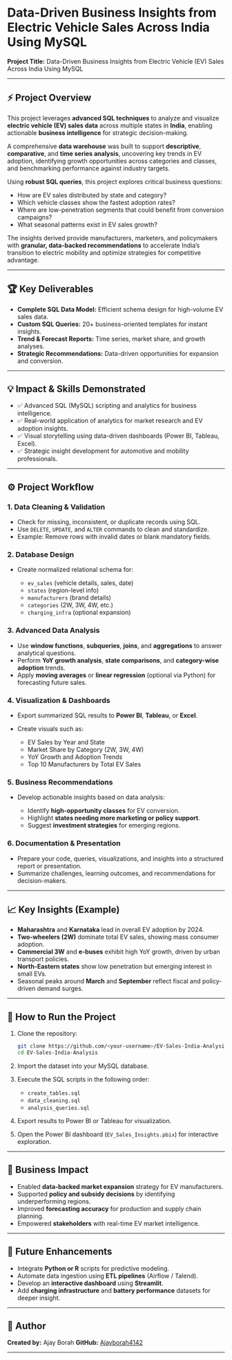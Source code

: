 # Data-Driven Business Insights from Electric Vehicle Sales Across India Using MySQL

**Project Title:** Data-Driven Business Insights from Electric Vehicle (EV) Sales Across India Using MySQL

---

## ⚡ Project Overview

This project leverages **advanced SQL techniques** to analyze and visualize **electric vehicle (EV) sales data** across multiple states in **India**, enabling actionable **business intelligence** for strategic decision-making.

A comprehensive **data warehouse** was built to support **descriptive**, **comparative**, and **time series analysis**, uncovering key trends in EV adoption, identifying growth opportunities across categories and classes, and benchmarking performance against industry targets.

Using **robust SQL queries**, this project explores critical business questions:

* How are EV sales distributed by state and category?
* Which vehicle classes show the fastest adoption rates?
* Where are low-penetration segments that could benefit from conversion campaigns?
* What seasonal patterns exist in EV sales growth?

The insights derived provide manufacturers, marketers, and policymakers with **granular, data-backed recommendations** to accelerate India’s transition to electric mobility and optimize strategies for competitive advantage.

---

## 🏆 Key Deliverables

* **Complete SQL Data Model:** Efficient schema design for high-volume EV sales data.
* **Custom SQL Queries:** 20+ business-oriented templates for instant insights.
* **Trend & Forecast Reports:** Time series, market share, and growth analyses.
* **Strategic Recommendations:** Data-driven opportunities for expansion and conversion.

---

## 💡 Impact & Skills Demonstrated

* ✅ Advanced SQL (MySQL) scripting and analytics for business intelligence.
* ✅ Real-world application of analytics for market research and EV adoption insights.
* ✅ Visual storytelling using data-driven dashboards (Power BI, Tableau, Excel).
* ✅ Strategic insight development for automotive and mobility professionals.

---

## ⚙️ Project Workflow

### 1. Data Cleaning & Validation

* Check for missing, inconsistent, or duplicate records using SQL.
* Use `DELETE`, `UPDATE`, and `ALTER` commands to clean and standardize.
* Example: Remove rows with invalid dates or blank mandatory fields.

### 2. Database Design

* Create normalized relational schema for:

  * `ev_sales` (vehicle details, sales, date)
  * `states` (region-level info)
  * `manufacturers` (brand details)
  * `categories` (2W, 3W, 4W, etc.)
  * `charging_infra` (optional expansion)

### 3. Advanced Data Analysis

* Use **window functions**, **subqueries**, **joins**, and **aggregations** to answer analytical questions.
* Perform **YoY growth analysis**, **state comparisons**, and **category-wise adoption** trends.
* Apply **moving averages** or **linear regression** (optional via Python) for forecasting future sales.

### 4. Visualization & Dashboards

* Export summarized SQL results to **Power BI**, **Tableau**, or **Excel**.
* Create visuals such as:

  * EV Sales by Year and State
  * Market Share by Category (2W, 3W, 4W)
  * YoY Growth and Adoption Trends
  * Top 10 Manufacturers by Total EV Sales

### 5. Business Recommendations

* Develop actionable insights based on data analysis:

  * Identify **high-opportunity classes** for EV conversion.
  * Highlight **states needing more marketing or policy support**.
  * Suggest **investment strategies** for emerging regions.

### 6. Documentation & Presentation

* Prepare your code, queries, visualizations, and insights into a structured report or presentation.
* Summarize challenges, learning outcomes, and recommendations for decision-makers.

---

## 📈 Key Insights (Example)

* **Maharashtra** and **Karnataka** lead in overall EV adoption by 2024.
* **Two-wheelers (2W)** dominate total EV sales, showing mass consumer adoption.
* **Commercial 3W** and **e-buses** exhibit high YoY growth, driven by urban transport policies.
* **North-Eastern states** show low penetration but emerging interest in small EVs.
* Seasonal peaks around **March** and **September** reflect fiscal and policy-driven demand surges.

---

## 🚀 How to Run the Project

1. Clone the repository:

   ```bash
   git clone https://github.com/<your-username>/EV-Sales-India-Analysis.git
   cd EV-Sales-India-Analysis
   ```

2. Import the dataset into your MySQL database.

3. Execute the SQL scripts in the following order:

   * `create_tables.sql`
   * `data_cleaning.sql`
   * `analysis_queries.sql`

4. Export results to Power BI or Tableau for visualization.

5. Open the Power BI dashboard (`EV_Sales_Insights.pbix`) for interactive exploration.

---

## 💼 Business Impact

* Enabled **data-backed market expansion** strategy for EV manufacturers.
* Supported **policy and subsidy decisions** by identifying underperforming regions.
* Improved **forecasting accuracy** for production and supply chain planning.
* Empowered **stakeholders** with real-time EV market intelligence.

---

## 🔮 Future Enhancements

* Integrate **Python or R** scripts for predictive modeling.
* Automate data ingestion using **ETL pipelines** (Airflow / Talend).
* Develop an **interactive dashboard** using **Streamlit**.
* Add **charging infrastructure** and **battery performance** datasets for deeper insight.

---

## 👤 Author

**Created by:** Ajay Borah
**GitHub:** [Ajayborah4142](https://github.com/Ajayborah4142)

---

